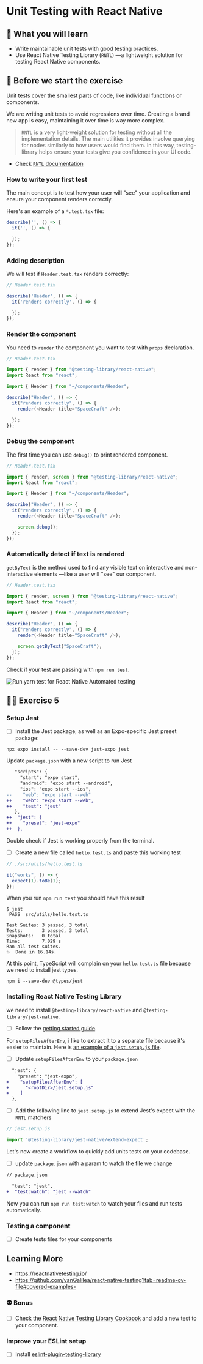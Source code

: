 # Unit Testing with React Native

## 📡 What you will learn

- Write maintainable unit tests with good testing practices.
- Use React Native Testing Library (`RNTL`) —a lightweight solution for testing React Native components.

## 👾 Before we start the exercise

Unit tests cover the smallest parts of code, like individual functions or components.

We are writing unit tests to avoid regressions over time. Creating a brand new app is easy, maintaining it over time is way more complex.

> `RNTL` is a very light-weight solution for testing without all the implementation details. The main utilities it provides involve querying for nodes similarly to how users would find them. In this way, testing-library helps ensure your tests give you confidence in your UI code.

- Check [`RNTL` documentation](https://callstack.github.io/react-native-testing-library/docs/start/quick-start)

### How to write your first test

The main concept is to test how your user will "see" your application and ensure your component renders correctly.

Here's an example of a `*.test.tsx` file:

```javascript
describe('', () => {
  it('', () => {

  });
});
```

### Adding description

We will test if `Header.test.tsx` renders correctly:

```javascript
// Header.test.tsx

describe('Header', () => {
  it('renders correctly', () => {

  });
});
```

### Render the component

You need to `render` the component you want to test with `props` declaration.

```javascript
// Header.test.tsx

import { render } from "@testing-library/react-native";
import React from "react";

import { Header } from "~/components/Header";

describe("Header", () => {
  it("renders correctly", () => {
    render(<Header title="SpaceCraft" />);

  });
});
```

### Debug the component

The first time you can use `debug()` to print rendered component.

```javascript
// Header.test.tsx

import { render, screen } from "@testing-library/react-native";
import React from "react";

import { Header } from "~/components/Header";

describe("Header", () => {
  it("renders correctly", () => {
    render(<Header title="SpaceCraft" />);

    screen.debug();
  });
});
```

### Automatically detect if text is rendered

`getByText` is the method used to find any visible text on interactive and non-interactive elements —like a user will "see" our component.

```javascript
// Header.test.tsx

import { render, screen } from "@testing-library/react-native";
import React from "react";

import { Header } from "~/components/Header";

describe("Header", () => {
  it("renders correctly", () => {
    render(<Header title="SpaceCraft" />);

    screen.getByText("SpaceCraft");
  });
});
```

Check if your test are passing with `npm run test`.

![Run yarn test for React Native Automated testing](https://raw.githubusercontent.com/flexbox/react-native-workshop/main/challenges/ecosystem/yarn-test.gif)

## 👨‍🚀 Exercise 5

### Setup Jest

- [ ] Install the Jest package, as well as an Expo-specific Jest preset package:

```console
npx expo install -- --save-dev jest-expo jest
```

Update `package.json` with a new script to run Jest

```diff
   "scripts": {
     "start": "expo start",
     "android": "expo start --android",
     "ios": "expo start --ios",
--    "web": "expo start --web"
++    "web": "expo start --web",
++    "test": "jest"
   },
++  "jest": {
++    "preset": "jest-expo"
++  },
```

Double check if Jest is working properly from the terminal.

- [ ] Create a new file called `hello.test.ts` and paste this working test

```javascript
// ./src/utils/hello.test.ts

it("works", () => {
  expect(1).toBe(1);
});
```

When you run `npm run test` you should have this result

```console
$ jest
 PASS  src/utils/hello.test.ts

Test Suites: 3 passed, 3 total
Tests:       3 passed, 3 total
Snapshots:   0 total
Time:        7.029 s
Ran all test suites.
✨  Done in 16.14s.
```

At this point, TypeScript will complain on your `hello.test.ts` file because we need to install jest types.

```console
npm i --save-dev @types/jest
```

### Installing React Native Testing Library

we need to install `@testing-library/react-native` and `@testing-library/jest-native`.

- [ ] Follow the [getting started guide](https://callstack.github.io/react-native-testing-library/docs/getting-started#installation).

For `setupFilesAfterEnv`, i like to extract it to a separate file because it's easier to maintain. Here is [an example of a `jest.setup.js` file](https://github.com/flexbox/react-native-bootcamp/blob/main/hackathon/spacecraft/jest.setup.js).

- [ ] Update `setupFilesAfterEnv` to your `package.json`

```diff
  "jest": {
    "preset": "jest-expo",
+    "setupFilesAfterEnv": [
+      "<rootDir>/jest.setup.js"
+    ]
  },
```

- [ ] Add the following line to `jest.setup.js` to extend Jest's expect with the `RNTL` matchers

```javascript
// jest.setup.js

import '@testing-library/jest-native/extend-expect';
```

Let's now create a workflow to quickly add units tests on your codebase.

- [ ] update `package.json` with a param to watch the file we change

```diff
// package.json

  "test": "jest",
+  "test:watch": "jest --watch"
```

Now you can run `npm run test:watch` to watch your files and run tests automatically.

### Testing a component

- [ ] Create tests files for your components

## Learning More

- https://reactnativetesting.io/
- https://github.com/vanGalilea/react-native-testing?tab=readme-ov-file#covered-examples-

### 👽 Bonus

- [ ] Check the [React Native Testing Library Cookbook](https://callstack.github.io/react-native-testing-library/cookbook/index) and add a new test to your component.

### Improve your ESLint setup

- [ ] Install [eslint-plugin-testing-library](https://callstack.github.io/react-native-testing-library/docs/start/quick-start#eslint-plugin)
